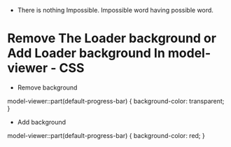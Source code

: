 - There is nothing Impossible. Impossible word having possible word.


# Remove The Loader background or Add Loader background In model-viewer - CSS

- Remove background

model-viewer::part(default-progress-bar) {
	background-color: transparent;
}

- Add background

model-viewer::part(default-progress-bar) {
	background-color: red;
}
